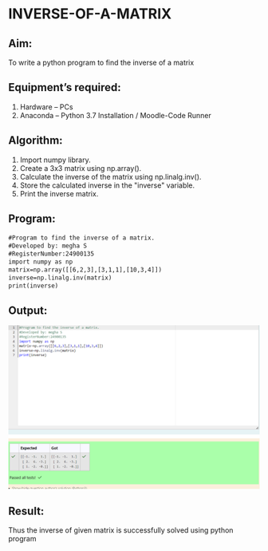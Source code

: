 # INVERSE-OF-A-MATRIX
## Aim:
To write a python program to find the inverse of a matrix
## Equipment’s required:
1. 	Hardware – PCs
2. 	Anaconda – Python 3.7 Installation / Moodle-Code Runner
## Algorithm:
1. Import numpy library.
2. Create a 3x3 matrix using np.array().
3. Calculate the inverse of the matrix using np.linalg.inv().
4. Store the calculated inverse in the "inverse" variable.
5. Print the inverse matrix.

## Program:

```
#Program to find the inverse of a matrix.
#Developed by: megha S
#RegisterNumber:24900135
import numpy as np
matrix=np.array([[6,2,3],[3,1,1],[10,3,4]])
inverse=np.linalg.inv(matrix)
print(inverse)

```

## Output:
![output](<Screenshot 2024-11-16 201928-1.png>)
## Result:
Thus the inverse of given matrix is successfully solved using python program

